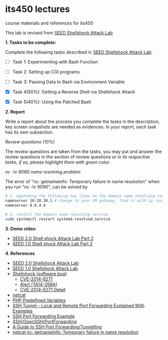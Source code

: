# its450 lectures

course materials and references for its450

This lab is revised from [SEED Shellshock Attack Lab](https://seedsecuritylabs.org/Labs_20.04/Software/Shellshock/)

**1. Tasks to be complete:**

Complete the following tasks described in [SEED Shellshock Attack Lab](../lab04/refs/Shellshock.pdf):

- [ ] Task 1: Experimenting with Bash Function
- [ ] Task 2: Setting up CGI programs
- [ ] Task 3: Passing Data to Bash via Environment Variable
- [x] Task 4(50%): Getting a Reverse Shell via Shellshock Attack
- [x] Task 5(40%): Using the Patched Bash


**2. Report**

Write a report about the process you complete the tasks in the description, key screen snapshots are needed as evidences. In your report, each task has its own subsection.

*Review questions (10%)*

The review questions are taken from the tasks, you may put and answer the review questions in the section of review questions *or in its respective tasks, if so, please highlight them with green color*.

*nc -lv 9090 name resolving problem*

The error of "nc: getnameinfo: Temporary failure in name resolution" when you run "nc -lv 9090", can be solved by 

```bash
# 1. appending the following two lines to the domain name resolving configuration file /etc/resolv.conf
nameserver 10.20.30.1 # change to your VM gateway, find it with ip route inside your VM
nameserver 8.8.4.4

# 2. restart the domain name resolving service
sudo systemctl restart systemd-resolved.service
```

**3. Demo video**
* [SEED 2.0 Shell shock Attack Lab Part 2](https://youtu.be/uiJffB0nw0U)
* [SEED 1.0 Shell shock Attack Lab Part 2](https://youtu.be/3Ov-DLguK_g)

**4. References**
* [SEED 2.0 Shellshock Attack Lab](https://seedsecuritylabs.org/Labs_20.04/Software/Shellshock/)
* [SEED 1.0 Shellshock Attack Lab](https://seedsecuritylabs.org/Labs_16.04/Software/Shellshock/)
* [Shellshock (software bug)](https://en.wikipedia.org/wiki/Shellshock_(software_bug))
  * [CVE-2014-6271](https://cve.mitre.org/cgi-bin/cvename.cgi?name=cve-2014-6271)
  * [Alert (TA14-268A)](https://us-cert.cisa.gov/ncas/alerts/TA14-268A)
  * [CVE-2014-6271 Detail](https://nvd.nist.gov/vuln/detail/CVE-2014-6271)
* [netcat](https://en.wikipedia.org/wiki/Netcat)
* [PHP Predefined Variables](https://www.php.net/manual/en/reserved.variables.php)
* [SSH Tunnel - Local and Remote Port Forwarding Explained With Examples](https://blog.trackets.com/2014/05/17/ssh-tunnel-local-and-remote-port-forwarding-explained-with-examples.html)
* [SSH Port Forwarding Example](https://www.ssh.com/ssh/tunneling/example)
* [SSH/OpenSSH/PortForwarding](https://help.ubuntu.com/community/SSH/OpenSSH/PortForwarding)
* [A Guide to SSH Port Forwarding/Tunnelling](https://www.booleanworld.com/guide-ssh-port-forwarding-tunnelling/)
* [netcat nc: getnameinfo: Temporary failure in name resolution](https://unix.stackexchange.com/questions/592086/netcat-nc-getnameinfo-temporary-failure-in-name-resolution)